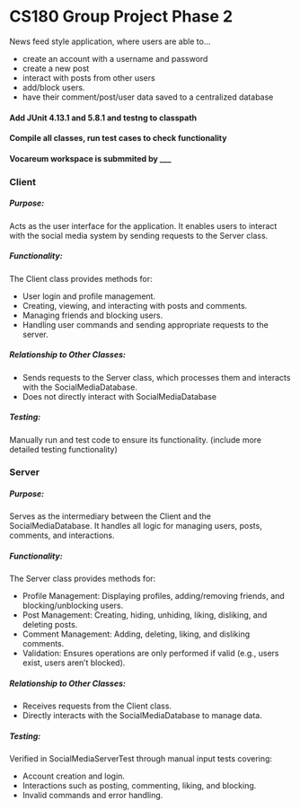 # CS180 Group Project Phase 2
News feed style application, where users are able to...
- create an account with a username and password
- create a new post
- interact with posts from other users
- add/block users.
- have their comment/post/user data saved to a centralized database

#### Add JUnit 4.13.1 and 5.8.1 and testng to classpath
#### Compile all classes, run test cases to check functionality

#### Vocareum workspace is submmited by ___

### Client
##### Purpose: 
Acts as the user interface for the application. It enables users to interact with the social media system by sending requests to the Server class.

##### Functionality:
The Client class provides methods for:
- User login and profile management.
- Creating, viewing, and interacting with posts and comments.
- Managing friends and blocking users.
- Handling user commands and sending appropriate requests to the server.

##### Relationship to Other Classes:
- Sends requests to the Server class, which processes them and interacts with the SocialMediaDatabase.
- Does not directly interact with SocialMediaDatabase

##### Testing:
Manually run and test code to ensure its functionality.
(include more detailed testing functionality)
### Server
##### Purpose: 
Serves as the intermediary between the Client and the SocialMediaDatabase. It handles all logic for managing users, posts, comments, and interactions.

##### Functionality:
The Server class provides methods for:
- Profile Management: Displaying profiles, adding/removing friends, and blocking/unblocking users.
- Post Management: Creating, hiding, unhiding, liking, disliking, and deleting posts.
- Comment Management: Adding, deleting, liking, and disliking comments.
- Validation: Ensures operations are only performed if valid (e.g., users exist, users aren’t blocked).

##### Relationship to Other Classes:
- Receives requests from the Client class.
- Directly interacts with the SocialMediaDatabase to manage data.

##### Testing:
Verified in SocialMediaServerTest through manual input tests covering:
- Account creation and login.
- Interactions such as posting, commenting, liking, and blocking.
- Invalid commands and error handling.

